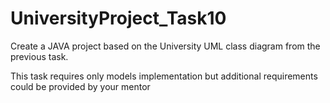 # UniversityProject_Task10
Create a JAVA project based on the University UML class diagram from the previous task. 

This task requires only models implementation but additional requirements could be provided by your mentor             












